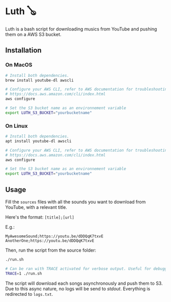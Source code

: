 # Luth 🪕

Luth is a bash script for downloading musics from YouTube and pushing them on a AWS S3 bucket.

## Installation

### On MacOS

```bash
# Install both dependencies.
brew install youtube-dl awscli

# Configure your AWS CLI, refer to AWS documentation for troubleshooting.
# https://docs.aws.amazon.com/cli/index.html
aws configure

# Set the S3 bucket name as an environnement variable
export LUTH_S3_BUCKET="yourbucketname"
```

### On Linux

```bash
# Install both dependencies.
apt install youtube-dl awscli

# Configure your AWS CLI, refer to AWS documentation for troubleshooting.
# https://docs.aws.amazon.com/cli/index.html
aws configure

# Set the S3 bucket name as an environnement variable
export LUTH_S3_BUCKET="yourbucketname"
```

## Usage

Fill the `sources` files with all the sounds you want to download from YouTube, with a relevant title.

Here's the format: `[title];[url]`

E.g.:

```text
MyAwesomeSound;https://youtu.be/dDDQqK7txvE
AnotherOne;https://youtu.be/dDDQqK7txvE
```

Then, run the script from the source folder:

```bash
./run.sh

# Can be ran with TRACE activated for verbose output. Useful for debugging.
TRACE=1 ./run.sh
```

The script will download each songs asynchronously and push them to S3.
Due to this async nature, no logs will be send to _stdout_.
Everything is redirected to `logs.txt`.
